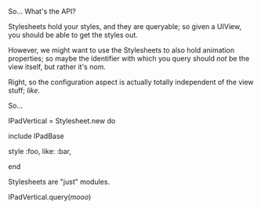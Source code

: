 

So... What's the API?


Stylesheets hold your styles, and they are queryable; so given a UIView, you should be able to get the styles out.

However, we might want to use the Stylesheets to also hold animation properties; so maybe the identifier with which you query should *not* be the view itself, but rather it's nom.

Right, so the configuration aspect is actually totally independent of the view stuff; *like*.


So...

IPadVertical = Stylesheet.new do

  include IPadBase

  style :foo, like: :bar,

end

Stylesheets are "just" modules.


IPadVertical.query(*mooo*)
